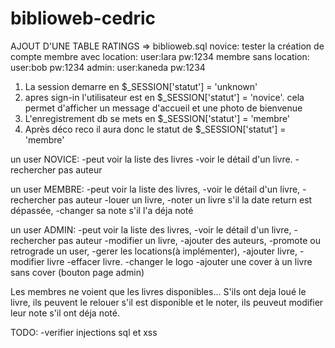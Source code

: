 # biblioweb-cedric

AJOUT D'UNE TABLE RATINGS => biblioweb.sql
novice: tester la création de compte
membre avec location: user:lara pw:1234
membre sans location: user:bob pw:1234
admin: user:kaneda pw:1234

1. La session demarre en $_SESSION['statut'] = 'unknown'
2. apres sign-in l'utilisateur est en $_SESSION['statut'] = 'novice'. cela permet d'afficher un message d'accueil et une photo de bienvenue
3. L'enregistrement db se mets en $_SESSION['statut'] = 'membre'
4. Après déco reco il aura donc le statut de $_SESSION['statut'] = 'membre'


un user NOVICE:
-peut voir la liste des livres 
-voir le détail d'un livre.
-rechercher pas auteur

un user MEMBRE: 
-peut voir la liste des livres, 
-voir le détail d'un livre, 
-rechercher pas auteur
-louer un livre, 
-noter un livre s'il la date return est dépassée, 
-changer sa note s'il l'a déja noté

un user ADMIN:
-peut voir la liste des livres, 
-voir le détail d'un livre, 
-rechercher pas auteur
-modifier un livre,
-ajouter des auteurs, 
-promote ou retrograde un user, 
-gerer les locations(à implémenter), 
-ajouter livre, 
-modifier livre
-effacer livre.
-changer le logo 
-ajouter une cover à un livre sans cover (bouton page admin)

Les membres ne voient que les livres disponibles... S'ils ont deja loué le livre, ils peuvent le relouer s'il est disponible et le noter, ils peuveut modifier leur note s'il ont déja noté.

TODO: 
-verifier injections sql et xss

